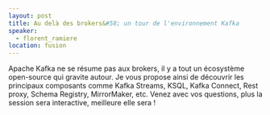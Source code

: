 ```yaml
---
layout: post
title: Au delà des brokers&#58; un tour de l'environnement Kafka
speaker:
  - florent_ramiere
location: fusion
---
```


Apache Kafka ne se résume pas aux brokers, il y a tout un écosystème open-source qui gravite autour. Je vous propose ainsi de découvrir les principaux composants comme Kafka Streams, KSQL, Kafka Connect, Rest proxy, Schema Registry, MirrorMaker, etc.
Venez avec vos questions, plus la session sera interactive, meilleure elle sera !
